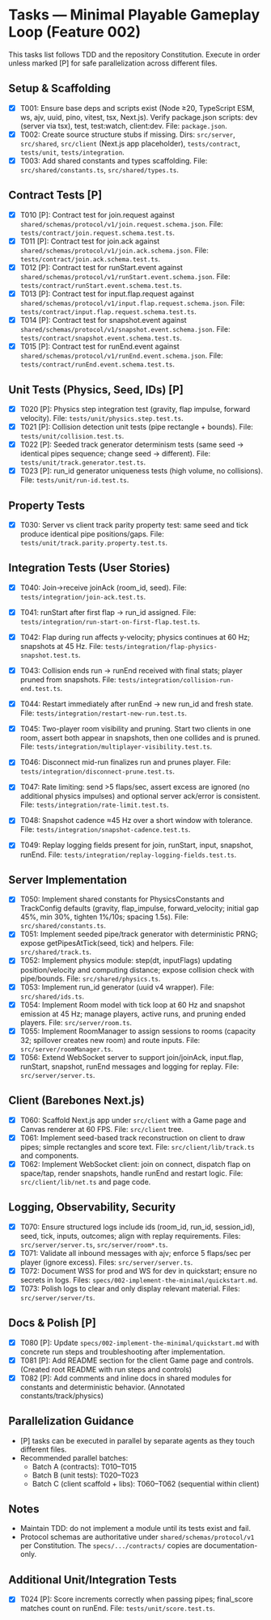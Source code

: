 # Tasks — Minimal Playable Gameplay Loop (Feature 002)

This tasks list follows TDD and the repository Constitution. Execute in order unless marked [P] for safe parallelization across different files.

## Setup & Scaffolding

- [x] T001: Ensure base deps and scripts exist (Node ≥20, TypeScript ESM, ws, ajv, uuid, pino, vitest, tsx, Next.js). Verify package.json scripts: dev (server via tsx), test, test:watch, client:dev. File: `package.json`.
- [x] T002: Create source structure stubs if missing. Dirs: `src/server`, `src/shared`, `src/client` (Next.js app placeholder), `tests/contract`, `tests/unit`, `tests/integration`.
- [x] T003: Add shared constants and types scaffolding. File: `src/shared/constants.ts`, `src/shared/types.ts`.

## Contract Tests [P]

- [x] T010 [P]: Contract test for join.request against `shared/schemas/protocol/v1/join.request.schema.json`. File: `tests/contract/join.request.schema.test.ts`.
- [x] T011 [P]: Contract test for join.ack against `shared/schemas/protocol/v1/join.ack.schema.json`. File: `tests/contract/join.ack.schema.test.ts`.
- [x] T012 [P]: Contract test for runStart.event against `shared/schemas/protocol/v1/runStart.event.schema.json`. File: `tests/contract/runStart.event.schema.test.ts`.
- [x] T013 [P]: Contract test for input.flap.request against `shared/schemas/protocol/v1/input.flap.request.schema.json`. File: `tests/contract/input.flap.request.schema.test.ts`.
- [x] T014 [P]: Contract test for snapshot.event against `shared/schemas/protocol/v1/snapshot.event.schema.json`. File: `tests/contract/snapshot.event.schema.test.ts`.
- [x] T015 [P]: Contract test for runEnd.event against `shared/schemas/protocol/v1/runEnd.event.schema.json`. File: `tests/contract/runEnd.event.schema.test.ts`.

## Unit Tests (Physics, Seed, IDs) [P]

- [x] T020 [P]: Physics step integration test (gravity, flap impulse, forward velocity). File: `tests/unit/physics.step.test.ts`.
- [x] T021 [P]: Collision detection unit tests (pipe rectangle + bounds). File: `tests/unit/collision.test.ts`.
- [x] T022 [P]: Seeded track generator determinism tests (same seed → identical pipes sequence; change seed → different). File: `tests/unit/track.generator.test.ts`.
- [x] T023 [P]: run_id generator uniqueness tests (high volume, no collisions). File: `tests/unit/run-id.test.ts`.

## Property Tests

- [x] T030: Server vs client track parity property test: same seed and tick produce identical pipe positions/gaps. File: `tests/unit/track.parity.property.test.ts`.

## Integration Tests (User Stories)

- [x] T040: Join→receive joinAck (room_id, seed). File: `tests/integration/join-ack.test.ts`.
- [x] T041: runStart after first flap → run_id assigned. File: `tests/integration/run-start-on-first-flap.test.ts`.
- [x] T042: Flap during run affects y-velocity; physics continues at 60 Hz; snapshots at 45 Hz. File: `tests/integration/flap-physics-snapshot.test.ts`.
- [x] T043: Collision ends run → runEnd received with final stats; player pruned from snapshots. File: `tests/integration/collision-run-end.test.ts`.
- [x] T044: Restart immediately after runEnd → new run_id and fresh state. File: `tests/integration/restart-new-run.test.ts`.

- [x] T045: Two-player room visibility and pruning. Start two clients in one room, assert both appear in snapshots, then one collides and is pruned. File: `tests/integration/multiplayer-visibility.test.ts`.
- [x] T046: Disconnect mid-run finalizes run and prunes player. File: `tests/integration/disconnect-prune.test.ts`.
- [x] T047: Rate limiting: send >5 flaps/sec, assert excess are ignored (no additional physics impulses) and optional server ack/error is consistent. File: `tests/integration/rate-limit.test.ts`.
- [x] T048: Snapshot cadence ≈45 Hz over a short window with tolerance. File: `tests/integration/snapshot-cadence.test.ts`.
- [x] T049: Replay logging fields present for join, runStart, input, snapshot, runEnd. File: `tests/integration/replay-logging-fields.test.ts`.

## Server Implementation

 - [x] T050: Implement shared constants for PhysicsConstants and TrackConfig defaults (gravity, flap_impulse, forward_velocity; initial gap 45%, min 30%, tighten 1%/10s; spacing 1.5s). File: `src/shared/constants.ts`.
 - [x] T051: Implement seeded pipe/track generator with deterministic PRNG; expose getPipesAtTick(seed, tick) and helpers. File: `src/shared/track.ts`.
 - [x] T052: Implement physics module: step(dt, inputFlags) updating position/velocity and computing distance; expose collision check with pipe/bounds. File: `src/shared/physics.ts`.
 - [x] T053: Implement run_id generator (uuid v4 wrapper). File: `src/shared/ids.ts`.
 - [x] T054: Implement Room model with tick loop at 60 Hz and snapshot emission at 45 Hz; manage players, active runs, and pruning ended players. File: `src/server/room.ts`.
 - [x] T055: Implement RoomManager to assign sessions to rooms (capacity 32; spillover creates new room) and route inputs. File: `src/server/roomManager.ts`.
 - [x] T056: Extend WebSocket server to support join/joinAck, input.flap, runStart, snapshot, runEnd messages and logging for replay. File: `src/server/server.ts`.

## Client (Barebones Next.js)

- [x] T060: Scaffold Next.js app under `src/client` with a Game page and Canvas renderer at 60 FPS. File: `src/client` tree.
- [x] T061: Implement seed-based track reconstruction on client to draw pipes; simple rectangles and score text. File: `src/client/lib/track.ts` and components.
- [x] T062: Implement WebSocket client: join on connect, dispatch flap on space/tap, render snapshots, handle runEnd and restart logic. File: `src/client/lib/net.ts` and page code.

## Logging, Observability, Security

 - [x] T070: Ensure structured logs include ids (room_id, run_id, session_id), seed, tick, inputs, outcomes; align with replay requirements. Files: `src/server/server.ts`, `src/server/room*.ts`.
 - [x] T071: Validate all inbound messages with ajv; enforce 5 flaps/sec per player (ignore excess). Files: `src/server/server.ts`.
 - [x] T072: Document WSS for prod and WS for dev in quickstart; ensure no secrets in logs. Files: `specs/002-implement-the-minimal/quickstart.md`.
 - [x] T073: Polish logs to clear and only display relevant material.
Files: `src/server/server/ts`.

## Docs & Polish [P]

 - [x] T080 [P]: Update `specs/002-implement-the-minimal/quickstart.md` with concrete run steps and troubleshooting after implementation.
 - [x] T081 [P]: Add README section for the client Game page and controls. (Created root README with run steps and controls)
 - [x] T082 [P]: Add comments and inline docs in shared modules for constants and deterministic behavior. (Annotated constants/track/physics)

## Parallelization Guidance

- [P] tasks can be executed in parallel by separate agents as they touch different files.
- Recommended parallel batches:
  - Batch A (contracts): T010–T015
  - Batch B (unit tests): T020–T023
  - Batch C (client scaffold + libs): T060–T062 (sequential within client)

## Notes

- Maintain TDD: do not implement a module until its tests exist and fail.
- Protocol schemas are authoritative under `shared/schemas/protocol/v1` per Constitution. The `specs/.../contracts/` copies are documentation-only.

## Additional Unit/Integration Tests

- [x] T024 [P]: Score increments correctly when passing pipes; final_score matches count on runEnd. File: `tests/unit/score.test.ts`.

